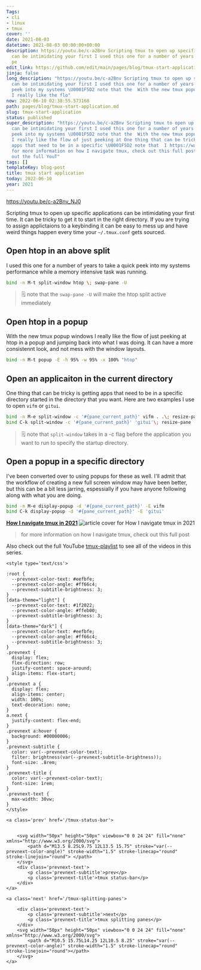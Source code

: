 ```yaml
---
Tags:
- cli
- linux
- tmux
cover: ''
date: 2021-08-03
datetime: 2021-08-03 00:00:00+00:00
description: https://youtu.be/c-a2Bnv Scripting tmux to open up specific applications
  can be intimidating your first I used this one for a number of years to take a quick
  pe
edit_link: https://github.com/edit/main/pages/blog/tmux-start-application.md
jinja: false
long_description: "https://youtu.be/c-a2Bnv Scripting tmux to open up specific applications
  can be intimidating your first I used this one for a number of years to take a quick
  peek into my systems \U0001F5D2️ note that the  With the new tmux popup windows
  I really like the flo"
now: 2022-06-10 02:38:55.573168
path: pages/blog/tmux-start-application.md
slug: tmux-start-application
status: published
super_description: "https://youtu.be/c-a2Bnv Scripting tmux to open up specific applications
  can be intimidating your first I used this one for a number of years to take a quick
  peek into my systems \U0001F5D2️ note that the  With the new tmux popup windows
  I really like the flow of just peeking at One thing that can be tricky is getting
  apps that need to be in a specific \U0001F5D2️ note that  I https://waylonwalker.com/tmux-nav-2021/
  for more information on how I navigate tmux, check out this full post Also check
  out the full YouT"
tags: []
templateKey: blog-post
title: tmux start application
today: 2022-06-10
year: 2021
---
```


https://youtu.be/c-a2Bnv_NJ0

Scripting tmux to open up specific applications can be intimidating your first
time.  It can be tricky to get it to start in the right directory.  If you are
trying to assign applictaions to a keybinding it can be easy to mess up and
have weird things happen every time your `~/.tmux.conf` gets sourced.

## Open htop in an above split

I used this one for a number of years to take a quick peek into my systems
performance while a memory intensive task was running.

``` bash
bind -n M-t split-window htop \; swap-pane -U
```

> 🗒️ note that the `swap-pane -U` will make the htop split active immediately

## Open htop in a popup

With the new tmux popup windows I really like the flow of just peeking at
htop in a popup and jumping back into what I was doing.  It can have a more
consistennt look, and not mess with the window layouts.

``` bash
bind -n M-t popup -E -h 95% -w 95% -x 100% "htop"
```

## Open an applicaiton in the current directory

One thing that can be tricky is getting apps that need to be in a specific
directory started in the directory that you want. Here are two examples I use
to open `vifm` or `gitui`.

``` bash
bind -n M-e split-window -c '#{pane_current_path}' vifm . .\; resize-pane -Z;
bind C-k split-window -c '#{pane_current_path}' 'gitui'\; resize-pane -Z;
```

> 🗒️ note that `split-window` takes in a -c flag before the application you
> want to run to specify the startup directory.

## Open a popup in a specific directory

I've been converted over to using popups for these as well.  I'll admit that
the workflow of creating a new full screen window may have been better, but
this can be a bit less jarring, espessially if you have anyone following
along with what you are doing.

``` bash
bind -n M-e display-popup -d '#{pane_current_path}' -E vifm
bind C-k display-popup -d '#{pane_current_path}' -E 'gitui'
```


  <div class="onelinelink-wrapper">
      <a class="onelinelink" href="https://waylonwalker.com/tmux-nav-2021/">
          <img style="float: right;" align='right' src="https://images.waylonwalker.com/tmux-nav-2021-og_250x140.png" alt="article cover for 
 How I navigate tmux in 2021
"/>
          <p><strong>
 How I navigate tmux in 2021
</strong></p>
      </a>
  </div>


> for more information on how I navigate tmux, check out this full post


Also check out the full YouTube
[tmux-playlist](https://www.youtube.com/playlist?list=PLTRNG6WIHETB4reAxbWza3CZeP9KL6Bkr)
to see all of the videos in this series.
<div class='prevnext'>

    <style type='text/css'>

    :root {
      --prevnext-color-text: #eefbfe;
      --prevnext-color-angle: #ff66c4;
      --prevnext-subtitle-brightness: 3;
    }
    [data-theme="light"] {
      --prevnext-color-text: #1f2022;
      --prevnext-color-angle: #ffeb00;
      --prevnext-subtitle-brightness: 3;
    }
    [data-theme="dark"] {
      --prevnext-color-text: #eefbfe;
      --prevnext-color-angle: #ff66c4;
      --prevnext-subtitle-brightness: 3;
    }
    .prevnext {
      display: flex;
      flex-direction: row;
      justify-content: space-around;
      align-items: flex-start;
    }
    .prevnext a {
      display: flex;
      align-items: center;
      width: 100%;
      text-decoration: none;
    }
    a.next {
      justify-content: flex-end;
    }
    .prevnext a:hover {
      background: #00000006;
    }
    .prevnext-subtitle {
      color: var(--prevnext-color-text);
      filter: brightness(var(--prevnext-subtitle-brightness));
      font-size: .8rem;
    }
    .prevnext-title {
      color: var(--prevnext-color-text);
      font-size: 1rem;
    }
    .prevnext-text {
      max-width: 30vw;
    }
    </style>
    
    <a class='prev' href='/tmux-status-bar'>
    

        <svg width="50px" height="50px" viewbox="0 0 24 24" fill="none" xmlns="http://www.w3.org/2000/svg">
            <path d="M13.5 8.25L9.75 12L13.5 15.75" stroke="var(--prevnext-color-angle)" stroke-width="1.5" stroke-linecap="round" stroke-linejoin="round"> </path>
        </svg>
        <div class='prevnext-text'>
            <p class='prevnext-subtitle'>prev</p>
            <p class='prevnext-title'>tmux status-bar</p>
        </div>
    </a>
    
    <a class='next' href='/tmux-splitting-panes'>
    
        <div class='prevnext-text'>
            <p class='prevnext-subtitle'>next</p>
            <p class='prevnext-title'>tmux splitting panes</p>
        </div>
        <svg width="50px" height="50px" viewbox="0 0 24 24" fill="none" xmlns="http://www.w3.org/2000/svg">
            <path d="M10.5 15.75L14.25 12L10.5 8.25" stroke="var(--prevnext-color-angle)" stroke-width="1.5" stroke-linecap="round" stroke-linejoin="round"></path>
        </svg>
    </a>
  </div>